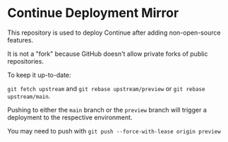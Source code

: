 # Continue Deployment Mirror

This repository is used to deploy Continue after adding non-open-source features.

It is not a "fork" because GitHub doesn't allow private forks of public repositories.

To keep it up-to-date:

`git fetch upstream` and `git rebase upstream/preview` or `git rebase upstream/main`.

Pushing to either the `main` branch or the `preview` branch will trigger a deployment to the respective environment.

You may need to push with `git push --force-with-lease origin preview`
